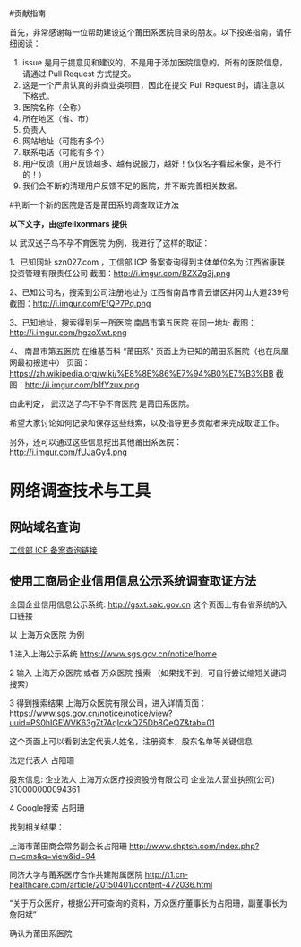 #贡献指南

首先，非常感谢每一位帮助建设这个莆田系医院目录的朋友。以下投递指南，请仔细阅读：

1. issue 是用于提意见和建议的，不是用于添加医院信息的。所有的医院信息，请通过 Pull Request 方式提交。
2. 这是一个严肃认真的非商业类项目，因此在提交 Pull Request 时，请注意以下格式。
  1. 医院名称（全称）
  2. 所在地区（省、市）
  3. 负责人
  4. 网站地址（可能有多个）
  5. 联系电话（可能有多个）
  6. 用户反馈（用户反馈越多、越有说服力，越好！仅仅名字看起来像，是不行的！）
3. 我们会不断的清理用户反馈不足的医院，并不断完善相关数据。

#判断一个新的医院是否是莆田系的调查取证方法

**以下文字，由@felixonmars 提供**

以  武汉送子鸟不孕不育医院  为例，我进行了这样的取证：

1、已知网址  szn027.com ，工信部 ICP 备案查询得到主体单位名为  江西省康联投资管理有限责任公司 
 截图：http://i.imgur.com/BZXZg3j.png

2、已知公司名，搜索到公司注册地址为  江西省南昌市青云谱区井冈山大道239号 
 截图：http://i.imgur.com/EfQP7Pq.png

3、已知地址，搜索得到另一所医院  南昌市第五医院  在同一地址
 截图：http://i.imgur.com/hgzoXwt.png 

4、 南昌市第五医院  在维基百科 “莆田系” 页面上为已知的莆田系医院（也在凤凰网最初报道中）
 页面：https://zh.wikipedia.org/wiki/%E8%8E%86%E7%94%B0%E7%B3%BB
截图：http://i.imgur.com/b1fYzux.png

由此判定， 武汉送子鸟不孕不育医院  是莆田系医院。

希望大家讨论如何记录和保存这些线索，以及指导更多贡献者来完成取证工作。

另外，还可以通过这些信息挖出其他莆田系医院：
http://i.imgur.com/fUJaGy4.png

# 网络调查技术与工具

## 网站域名查询

[工信部 ICP 备案查询链接](http://www.miibeian.gov.cn/publish/query/indexFirst.action)

## 使用工商局企业信用信息公示系统调查取证方法

全国企业信用信息公示系统: http://gsxt.saic.gov.cn 这个页面上有各省系统的入口链接

以 上海万众医院 为例

1 进入上海公示系统 https://www.sgs.gov.cn/notice/home

2 输入 上海万众医院 或者 万众医院 搜索 （如果找不到，可自行尝试缩短关键词搜索）

3 得到搜索结果 上海万众医院有限公司，进入详情页面： https://www.sgs.gov.cn/notice/notice/view?uuid=PS0hIGEWVK63gZt7AqIcxkQZ5Db8QeQZ&tab=01

这个页面上可以看到法定代表人姓名，注册资本，股东名单等关键信息

法定代表人  占阳珊

股东信息: 企业法人  上海万众医疗投资股份有限公司  企业法人营业执照(公司)  310000000094361

4 Google搜索 占阳珊

找到相关结果：

上海市莆田商会常务副会长占阳珊 http://www.shptsh.com/index.php?m=cms&q=view&id=94

同济大学与莆系医疗合作共建附属医院 http://t1.cn-healthcare.com/article/20150401/content-472036.html

“关于万众医疗，根据公开可查询的资料，万众医疗董事长为占阳珊，副董事长为詹阳斌”

确认为莆田系医院
 
